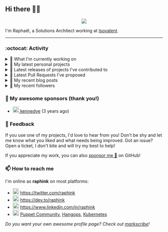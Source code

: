 ## Hi there 👋🏼


<p align="center">
  <a href="https://github.com/ryo-ma/github-profile-trophy"><img src="https://github-profile-trophy.vercel.app/?username=raphink&theme=darkhub&margin-w=15&margin-h=15&no-frame=true&column=5"/></a>
</p>


I'm Raphaël, a Solutions Architect working at [Isovalent](https://github.com/isovalent).

<hr />


### :octocat: Activity

<details>
<summary>👷 What I'm currently working on</summary>

- [cilium/starwars-docker](https://github.com/cilium/starwars-docker) - Deathstar as a Service (1 week ago)
- [cloudcommunity/Free-Certifications](https://github.com/cloudcommunity/Free-Certifications) - A curated list of free courses &amp; certifications. (1 week ago)
- [cilium/cilium](https://github.com/cilium/cilium) - eBPF-based Networking, Security, and Observability (4 weeks ago)
- [raphink/dotfiles](https://github.com/raphink/dotfiles) -  (1 month ago)
- [isovalent/ebeedex](https://github.com/isovalent/ebeedex) - Find your favorite eBee (2 months ago)
</details>

<details>
<summary>🌱 My latest personal projects</summary>

- [raphink/js-test](https://github.com/raphink/js-test) - 
- [raphink/book-template](https://github.com/raphink/book-template) - book-template
- [raphink/rebel-base](https://github.com/raphink/rebel-base) - rebel-base
- [raphink/localhost-run-proxy](https://github.com/raphink/localhost-run-proxy) - 
- [raphink/dotfiles](https://github.com/raphink/dotfiles) - 
</details>

<details>
<summary>🔭 Latest releases of projects I've contributed to</summary>

- [cilium/cilium](https://github.com/cilium/cilium) ([v1.15.0-pre.2](https://github.com/cilium/cilium/releases/tag/v1.15.0-pre.2), 2 days ago) - eBPF-based Networking, Security, and Observability
- [cilium/cilium-cli](https://github.com/cilium/cilium-cli) ([v0.15.11](https://github.com/cilium/cilium-cli/releases/tag/v0.15.11), 2 weeks ago) - CLI to install, manage &amp; troubleshoot Kubernetes clusters running Cilium
- [cilium/hubble-ui](https://github.com/cilium/hubble-ui) ([v0.12.1](https://github.com/cilium/hubble-ui/releases/tag/v0.12.1), 3 weeks ago) - Observability &amp; Troubleshooting for Kubernetes Services
- [cilium/starwars-docker](https://github.com/cilium/starwars-docker) ([v2.0](https://github.com/cilium/starwars-docker/releases/tag/v2.0), 1 month ago) - Deathstar as a Service
- [raphink/geneve_1564](https://github.com/raphink/geneve_1564) ([2016-06-08_02](https://github.com/raphink/geneve_1564/releases/tag/2016-06-08_02), 7 years ago) - LaTeX facsimile of a Bible de Genève, 1564
</details>

<details>
<summary>🔨 Latest Pull Requests I've proposed</summary>

- [Add Cilium Multi-Networking lab](https://github.com/cloudcommunity/Free-Certifications/pull/151) on [cloudcommunity/Free-Certifications](https://github.com/cloudcommunity/Free-Certifications) (2 days ago)
</details>

<details>
<summary>📜 My recent blog posts</summary>

- [Towards a Modular DevOps Stack](https://dev.to/camptocamp-ops/towards-a-modular-devops-stack-257c) (2 years ago)
- [A 15-year Puppet Journey](https://dev.to/raphink/a-15-year-puppet-journey-4o39) (2 years ago)
- [How to allow dynamic Terraform Provider Configuration](https://dev.to/camptocamp-ops/how-to-allow-dynamic-terraform-provider-configuration-20ik) (2 years ago)
- [March Cloud Native Romandie Meetup](https://dev.to/camptocamp-ops/march-cloud-native-romandie-meetup-o2f) (2 years ago)
- [Immutability &amp; loose coupling: a match made in heaven](https://dev.to/camptocamp-ops/immutability-loose-coupling-a-match-made-in-heaven-37kl) (2 years ago)
</details>

<details>
<summary>👥 My recent followers</summary>

- [<img src="https://avatars.githubusercontent.com/u/24494653?u=51986432fd64c7c73668835523b1c7af696568d5&amp;v=4" height="20"/> AbdeenM](https://github.com/AbdeenM)
- [<img src="https://avatars.githubusercontent.com/u/118750525?u=588ffcf7212e3e560dad019bff8a65b991b9d723&amp;v=4" height="20"/> kehoecj](https://github.com/kehoecj)
- [<img src="https://avatars.githubusercontent.com/u/12858321?u=3761796c0b2b391abb97b4439098e8b898d13dfc&amp;v=4" height="20"/> pvavrina](https://github.com/pvavrina)
- [<img src="https://avatars.githubusercontent.com/u/13717208?v=4" height="20"/> maxbyz](https://github.com/maxbyz)
- [<img src="https://avatars.githubusercontent.com/u/66149718?u=7a4113974d39d24565f26cf41e96aaecec40c1fc&amp;v=4" height="20"/> utibeabasi6](https://github.com/utibeabasi6)
</details>


### 💚 My awesome sponsors (thank you!)

- [<img src="https://avatars.githubusercontent.com/u/1110127?v=4" height="20"/> kennedye](https://github.com/kennedye) (3 years ago)


### 💬 Feedback

If you use one of my projects, I'd love to hear from you!
Don't be shy and let me know what you liked and what needs being improved.
Got an issue? Open a ticket, I don't bite and will try my best to help!

If you appreciate my work, you can also [sponsor me 💚](https://github.com/sponsors/raphink) on GitHub!


### 📫 How to reach me

I'm online as **raphink** on most platforms:

- <img src="https://raw.githubusercontent.com/FortAwesome/Font-Awesome/master/svgs/brands/twitter.svg" width="20" alt="Twitter" /> https://twitter.com/raphink
- <img src="https://raw.githubusercontent.com/FortAwesome/Font-Awesome/master/svgs/brands/dev.svg" width="20" alt="Blog" /> https://dev.to/raphink
- <img src="https://raw.githubusercontent.com/FortAwesome/Font-Awesome/master/svgs/brands/linkedin.svg" width="20" alt="LinkedIn" /> https://www.linkedin.com/in/raphink
- <img src="https://raw.githubusercontent.com/FortAwesome/Font-Awesome/master/svgs/brands/slack.svg" width="20" alt="Slack" /> [Puppet Community](https://slack.puppet.com/), [Hangops](https://signup.hangops.com/), [Kubernetes](https://slack.k8s.io/)

*Do you want your own awesome profile page? Check out [markscribe](https://github.com/muesli/markscribe)!*
